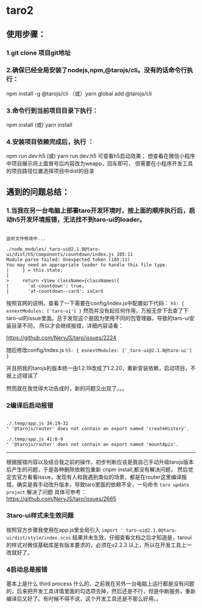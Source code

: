 # taro2

## 使用步骤：
 ### 1.git clone 项目git地址
 ### 2.确保已经全局安装了nodejs,npm,@tarojs/cli。没有的话命令行执行：
  npm install -g @tarojs/cli （或）yarn global add @tarojs/cli
 ### 3.命令行到当前项目目录下执行：
  npm install (或) yarn install
 ### 4.安装项目依赖完成后，执行 ：
  npm run dev:h5 (或) yarn run dev:h5
  可查看h5启动效果；
  想查看在微信小程序中项目展示将上面冒号后内容改为weapp，回车即可，
  但需要在小程序开发工具的项目路径位置选择项目中dist的目录
  
## 遇到的问题总结：
  ### 1.当我在另一台电脑上部署taro开发环境时，按上面的顺序执行后，启动h5开发环境报错，无法找不到taro-ui的loader。
  ``` ℹ️  Listening at http://127.0.0.1:10086/

监听文件修改中...

./node_modules/_taro-ui@2.1.0@taro-ui/dist/h5/components/countdown/index.js 105:11
Module parse failed: Unexpected token (105:11)
You may need an appropriate loader to handle this file type.
|     } = this.state;
|
>     return <View className={classNames({
|       'at-countdown': true,
|       'at-countdown--card': isCard
```
  
  
  
  按照官网的说明，查看了一下需要在config/index.js中配置如下代码：
     `h5: {
      esnextModules: ['taro-ui']
    }`
然而并没有起任何作用，万般无奈下去查了下taro-ui的issue里面。总于发现这个是因为使用不同的包管理器，导致的taro-ui安装目录不同，
所以才会继续报错，详细内容请看：

https://github.com/NervJS/taro/issues/2224

随后修改config/index.js
`h5: {
      esnextModules: ['_taro-ui@2.1.0@taro-ui']
    }`

并且把我的tarojs的版本统一由1.2.19改成了1.2.20，重新安装依赖，启动项目，不报上述错误了

然而就在我觉得大功告成时，新的问题又出现了。。。

### 2编译后启动报错

```监听文件修改中...

./.temp/app.js 34:19-32
" '@tarojs/router' does not contain an export named 'createHistory'.

./.temp/app.js 41:0-9
" '@tarojs/router' does not contain an export named 'mountApis'.
```
***********
根据报错内容以及结合我之前的操作，初步判断应该是我自己手动升级tarojs版本后产生的问题，于是各种删除依赖包重新 cnpm install,都没有解决问题，
然后觉定去官方看看issue，发现有人和我遇到类似的场景，都是在router这里编译报错，确实是我手动改升版本，导致taro里面的依赖不全，一句命令
`taro update project` 解决了问题
具体可参考：https://github.com/NervJS/taro/issues/2665


### 3taro-ui样式未生效问题

 按照官方步骤我使用在app.js里全局引入 `import '_taro-ui@2.1.0@taro-ui/dist/style/index.scss`
 结果并未生效，仔细查看文档之后才知道是，taroui的样式对微信基础库是有版本要求的，必须在v2.2.3 以上，所以在开发工具上一改就好了。
 
### 4启动总是报错

基本上是什么 third process 什么的，之前我在另外一台电脑上运行都是没有问题的，后来把开发工具详情里面的勾选项去掉，然后还是不行，但是中断服务，重新编译后又好了。有时候不得不说，这个开发工具还是不那么好用。。
 


    
 
